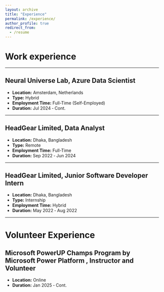 ```yaml
---
layout: archive
title: "Experience"
permalink: /experience/
author_profile: true
redirect_from:
  - /resume
---
```

Work experience
======



---
## Neural Universe Lab, Azure Data Scientist 
- **Location:** Amsterdam, Netherlands
- **Type:** Hybrid
- **Employment Time:** Full-Time (Self-Employed)
- **Duration:** Jul 2024 ‑ Cont.

---
## HeadGear Limited, Data Analyst
- **Location:** Dhaka, Bangladesh
- **Type:** Remote
- **Employment Time:** Full-Time
- **Duration:** Sep 2022 ‑ Jun 2024

---
## HeadGear Limited, Junior Software Developer Intern
- **Location:** Dhaka, Bangladesh
- **Type:** Internship
- **Employment Time:** Hybrid
- **Duration:** May 2022 ‑ Aug 2022


---
# Volunteer Experience
## Microsoft PowerUP Champs Program by Microsoft Power Platform , Instructor and Volunteer
- **Location:** Online
- **Duration:** Jan 2025 ‑ Cont.
